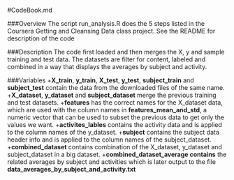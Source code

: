 #CodeBook.md

###Overview
The script run_analysis.R does the 5 steps listed in the Coursera Getting and Cleansing Data class project.  See the README for description of the code

###Description
The code first loaded and then merges the X, y and sample training and test data.  The datasets are filter for content, labeled and combined in a way that displays the averages by subject and activity.

###Variables
+**X_train**, **y_train**, **X_test**, **y_test**, **subject_train** and **subject_test** contain the data from the downloaded files of the same name.
+**X_dataset**, **y_dataset** and **subject_dataset** merge the previous training and test datasets.
+**features** has the correct names for the X_dataset data, which are used with the column names in **features_mean_and_std**, a numeric vector that can be used to subset the previous data to get only the values we want.
+**activites_lables** contains the activity data and is applied to the column names of the y_dataset.
+**subject** contains the subject data header info and is applied to the column names of the subject_dataset.
+**combined_dataset** contains combination of the X_dataset, y_dataset and subject_dataset in a big dataset.
+**combined_dataset_average contains** the related averages by subject and activities which is later output to the file **data_averages_by_subject_and_activity.txt**
